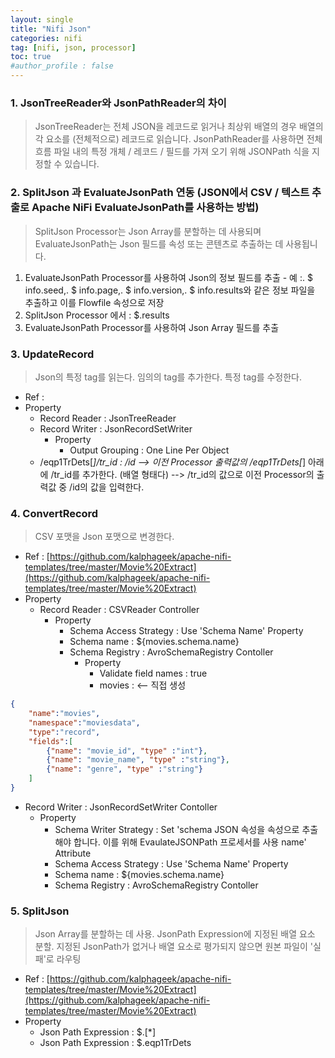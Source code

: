 ```yaml
---
layout: single
title: "Nifi Json"
categories: nifi
tag: [nifi, json, processor]
toc: true
#author_profile : false
---
```




### 1. JsonTreeReader와 JsonPathReader의 차이
> JsonTreeReader는 전체 JSON을 레코드로 읽거나 최상위 배열의 경우 배열의 각 요소를 (전체적으로) 레코드로 읽습니다. JsonPathReader를 사용하면 전체 흐름 파일 내의 특정 개체 / 레코드 / 필드를 가져 오기 위해 JSONPath 식을 지정할 수 있습니다.



### 2. SplitJson 과 EvaluateJsonPath 연동 (JSON에서 CSV / 텍스트 추출로 Apache NiFi EvaluateJsonPath를 사용하는 방법)
> SplitJson Processor는 Json Array를 분할하는 데 사용되며 EvaluateJsonPath는 Json 필드를 속성 또는 콘텐츠로 추출하는 데 사용됩니다. 

1. EvaluateJsonPath Processor를 사용하여 Json의 정보 필드를 추출 - 예 :. $ info.seed,. $ info.page,. $ info.version,. $ info.results와 같은 정보 파일을 추출하고 이를 Flowfile 속성으로 저장
2. SplitJson Processor 에서 : $.results 
3. EvaluateJsonPath Processor를 사용하여 Json Array 필드를 추출



### 3. UpdateRecord
> Json의 특정 tag를 읽는다. 임의의 tag를 추가한다. 특정 tag를 수정한다.

* Ref : 
* Property
  - Record Reader : JsonTreeReader
  - Record Writer : JsonRecordSetWriter
    * Property
      - Output Grouping : One Line Per Object
  - /eqp1TrDets[*]/tr_id : /id 
    --> 이전 Processor 출력값의 /eqp1TrDets[*] 아래에 /tr_id를 추가한다. (배열 형태다)
    --> /tr_id의 값으로 이전 Processor의 출력값 중 /id의 값을 입력한다.
  
  
### 4. ConvertRecord
> CSV 포맷을 Json 포맷으로 변경한다.

* Ref : [https://github.com/kalphageek/apache-nifi-templates/tree/master/Movie%20Extract](https://github.com/kalphageek/apache-nifi-templates/tree/master/Movie%20Extract)
* Property
  - Record Reader : CSVReader Controller
    * Property
      - Schema Access Strategy : Use 'Schema Name' Property
      - Schema name : ${movies.schema.name}
      - Schema Registry : AvroSchemaRegistry Contoller
        * Property
          - Validate field names : true
          - movies : <-- 직접 생성
```json
{
	"name":"movies",
	"namespace":"moviesdata",
	"type":"record",
	"fields":[
		{"name": "movie_id", "type" :"int"},
		{"name": "movie_name", "type" :"string"},		
		{"name": "genre", "type" :"string"}
	]
}
```
  - Record Writer : JsonRecordSetWriter Contoller
    * Property
      - Schema Writer Strategy : Set 'schema JSON 속성을 속성으로 추출해야 합니다. 이를 위해 EvaulateJSONPath 프로세서를 사용 name' Attribute
      - Schema Access Strategy : Use 'Schema Name' Property
      - Schema name : ${movies.schema.name}
      - Schema Registry : AvroSchemaRegistry Contoller
      
      
### 5. SplitJson
> Json Array를 분할하는 데 사용. JsonPath Expression에 지정된 배열 요소 분할. 지정된 JsonPath가 없거나 배열 요소로 평가되지 않으면 원본 파일이 '실패'로 라우팅

* Ref : [https://github.com/kalphageek/apache-nifi-templates/tree/master/Movie%20Extract](https://github.com/kalphageek/apache-nifi-templates/tree/master/Movie%20Extract)
* Property
  - Json Path Expression : $.[*]
  - Json Path Expression : $.eqp1TrDets